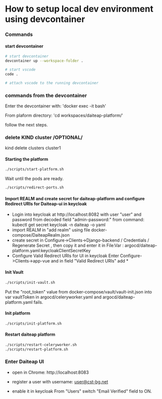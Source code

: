 # How to setup local dev environment using devcontainer

### Commands

#### start devcontainer
```sh
# start devcontainer
devcontainer up --workspace-folder .

# start vscode
code .

# attach vscode to the running devcontainer
```

### commands from the devcontainer
Enter the devcontainer with: 'docker exec -it <CONTAINER> bash'

From plaform directory:
'cd workspaces/daiteap-platform/'

follow the next steps.


### delete KIND cluster /OPTIONAL/
kind delete clusters cluster1


#### Starting the platform
```sh
./scripts/start-platform.sh
```

Wait until the pods are ready.

```sh
./scripts/redirect-ports.sh
```

#### Import REALM and create secret for daiteap-platform and configure Redirect URIs for Daiteap-ui in keycloak
- Login into keycloak at http://localhost:8082 with user "user" and password from decoded field "admin-password:" from command:
kubectl get secret keycloak -n daiteap -o yaml
- import REALM in "add realm" using file docker-compose/DaiteapRealm.json
- create secret in Configure->Clients->Django-backend / Credentials / Regenerate Secret , then copy it and enter it in File:Var :
argocd/daiteap-platform.yaml:keycloakClientSecretKey
- Configure Valid Redirect URIs for UI in keycloak
Enter Configure->Clients->app-vue and in field "Valid Redirect URIs" add *


#### Init Vault
```sh
./scripts/init-vault.sh
```

Put the "root_token" value from docker-compose/vault/vault-init.json into var vaultToken in argocd/celeryworker.yaml and argocd/daiteap-platform.yaml fails.


#### Init platform
```sh
./scripts/init-platform.sh
```

#### Restart daiteap platform
```sh
./scripts/restart-celeryworker.sh
./scripts/restart-platform.sh
```

### Enter Daiteap UI
- open in Chrome: http://localhost:8083

- register a user with username: user@cst-bg.net

- enable it in keycloak
From "Users" switch "Email Verified" field to ON.
